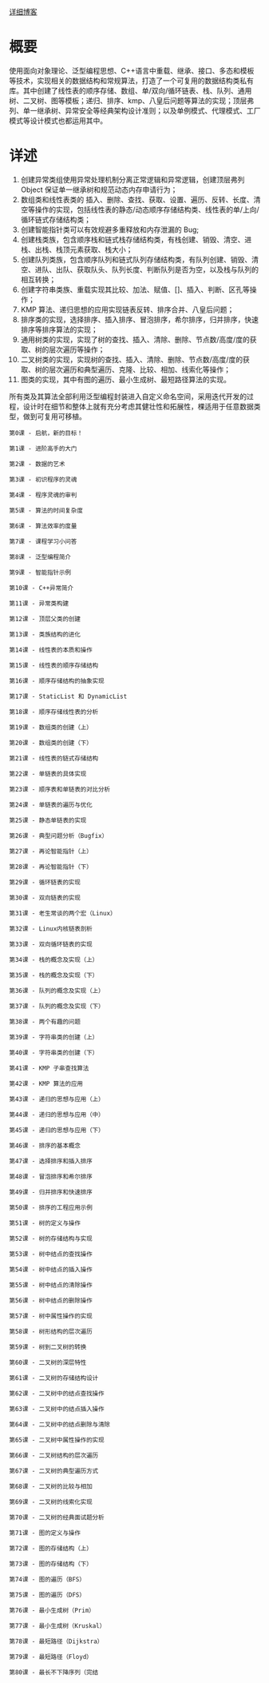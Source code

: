 [详细博客](https://segmentfault.com/a/1190000021804357)

# 概要
使用面向对象理论、泛型编程思想、C++语言中重载、继承、接口、多态和模板等技术，实现相关的数据结构和常规算法，打造了一个可复用的数据结构类私有库。其中创建了线性表的顺序存储、数组、单/双向/循环链表、栈、队列、通用树、二叉树、图等模板；递归、排序、kmp、八皇后问题等算法的实现；顶层弗列、单一继承树、异常安全等经典架构设计准则；以及单例模式、代理模式、工厂模式等设计模式也都运用其中。

# 详述
1. 创建异常类组使用异常处理机制分离正常逻辑和异常逻辑，创建顶层弗列 Object 保证单一继承树和规范动态内存申请行为；
2. 数组类和线性表类的 插入、删除、查找、获取、设置、遍历、反转、长度、清空等操作的实现，包括线性表的静态/动态顺序存储结构类、线性表的单/上向/循环链式存储结构类；
3. 创建智能指针类可以有效规避多重释放和内存泄漏的 Bug;
4. 创建栈类族，包含顺序栈和链式栈存储结构类，有栈创建、销毁、清空、进栈、出栈、栈顶元素获取、栈大小；
5. 创建队列类族，包含顺序队列和链式队列存储结构类，有队列创建、销毁、清空、进队、出队、获取队头、队列长度、判断队列是否为空，以及栈与队列的相互转换；
6. 创建字符串类族、重载实现其比较、加法、赋值、[]、插入、判断、区孔等操作；
7. KMP 算法、递归思想的应用实现链表反转、排序合并、八皇后问题；
8. 排序类的实现，选择排序、插入排序、冒泡排序，希尔排序，归并排序，快速排序等排序算法的实现；
9. 通用树类的实现，实现了树的查找、插入、清除、删除、节点数/高度/度的获取、树的层次遍历等操作；
10. 二叉树类的实现，实现树的查找、插入、清除、删除、节点数/高度/度的获取、树的层次遍历和典型遍历、克隆、比较、相加、线索化等操作；
11. 图类的实现，其中有图的遍历、最小生成树、最短路径算法的实现。

所有类及其算法全部利用泛型编程封装进入自定义命名空间，采用迭代开发的过程，设计时在细节和整体上就有充分考虑其健壮性和拓展性，棵适用于任意数据类型，做到可复用可移植。

```
第0课 - 启航，新的目标！

第1课 - 进阶高手的大门

第2课 - 数据的艺术

第3课 - 初识程序的灵魂

第4课 - 程序灵魂的审判

第5课 - 算法的时间复杂度

第6课 - 算法效率的度量

第7课 - 课程学习小问答

第8课 - 泛型编程简介

第9课 - 智能指针示例

第10课 - C++异常简介

第11课 - 异常类构建

第12课 - 顶层父类的创建

第13课 - 类族结构的进化

第14课 - 线性表的本质和操作

第15课 - 线性表的顺序存储结构

第16课 - 顺序存储结构的抽象实现

第17课 - StaticList 和 DynamicList

第18课 - 顺序存储线性表的分析

第19课 - 数组类的创建（上）

第20课 - 数组类的创建（下）

第21课 - 线性表的链式存储结构

第22课 - 单链表的具体实现

第23课 - 顺序表和单链表的对比分析

第24课 - 单链表的遍历与优化

第25课 - 静态单链表的实现

第26课 - 典型问题分析（Bugfix）

第27课 - 再论智能指针（上）

第28课 - 再论智能指针（下）

第29课 - 循环链表的实现

第30课 - 双向链表的实现

第31课 - 老生常谈的两个宏（Linux）

第32课 - Linux内核链表剖析

第33课 - 双向循环链表的实现

第34课 - 栈的概念及实现（上）

第35课 - 栈的概念及实现（下）

第36课 - 队列的概念及实现（上）

第37课 - 队列的概念及实现（下）

第38课 - 两个有趣的问题

第39课 - 字符串类的创建（上）

第40课 - 字符串类的创建（下）

第41课 - KMP 子串查找算法

第42课 - KMP 算法的应用

第43课 - 递归的思想与应用（上）

第44课 - 递归的思想与应用（中）

第45课 - 递归的思想与应用（下）

第46课 - 排序的基本概念

第47课 - 选择排序和插入排序

第48课 - 冒泡排序和希尔排序

第49课 - 归并排序和快速排序

第50课 - 排序的工程应用示例

第51课 - 树的定义与操作

第52课 - 树的存储结构与实现

第53课 - 树中结点的查找操作

第54课 - 树中结点的插入操作

第55课 - 树中结点的清除操作

第56课 - 树中结点的删除操作

第57课 - 树中属性操作的实现

第58课 - 树形结构的层次遍历

第59课 - 树到二叉树的转换

第60课 - 二叉树的深层特性

第61课 - 二叉树的存储结构设计

第62课 - 二叉树中的结点查找操作

第63课 - 二叉树中的结点插入操作

第64课 - 二叉树中的结点删除与清除

第65课 - 二叉树中属性操作的实现

第66课 - 二叉树结构的层次遍历

第67课 - 二叉树的典型遍历方式

第68课 - 二叉树的比较与相加

第69课 - 二叉树的线索化实现

第70课 - 二叉树的经典面试题分析

第71课 - 图的定义与操作

第72课 - 图的存储结构（上）

第73课 - 图的存储结构（下）

第74课 - 图的遍历（BFS）

第75课 - 图的遍历（DFS）

第76课 - 最小生成树（Prim）

第77课 - 最小生成树（Kruskal）

第78课 - 最短路径（Dijkstra）

第79课 - 最短路径（Floyd）

第80课 - 最长不下降序列（完结
```
